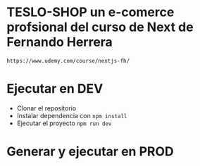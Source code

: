 # TESLO-SHOP un e-comerce profsional del curso de Next de Fernando Herrera

```
https://www.udemy.com/course/nextjs-fh/
```

# Ejecutar en DEV

- Clonar el repositorio
- Instalar dependencia con `npm install`
- Ejecutar el proyecto `npm run dev`

# Generar y ejecutar en PROD
